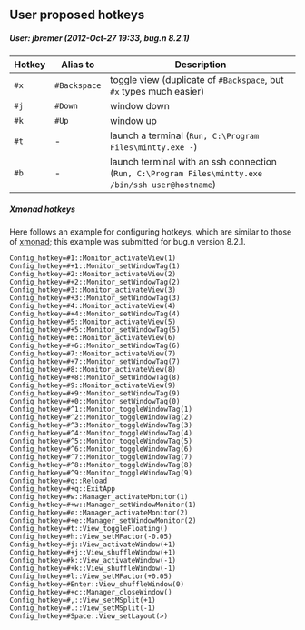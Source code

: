 ## User proposed hotkeys

##### User: jbremer (2012-Oct-27 19:33, bug.n 8.2.1)

| Hotkey | Alias to     | Description                                                                                        |
| ------ | ------------ | -------------------------------------------------------------------------------------------------- |
| `#x`   | `#Backspace` | toggle view (duplicate of `#Backspace`, but `#x` types much easier)                                |
| `#j`   | `#Down`      | window down                                                                                        |
| `#k`   | `#Up`        | window up                                                                                          |
| `#t`   | -            | launch a terminal (`Run, C:\Program Files\mintty.exe -`)                                           |
| `#b`   | -            | launch terminal with an ssh connection (`Run, C:\Program Files\mintty.exe /bin/ssh user@hostname`) |

##### Xmonad hotkeys

Here follows an example for configuring hotkeys, which are similar to those of
[xmonad](http://xmonad.org/); this example was submitted for bug.n version
8.2.1.

    Config_hotkey=#1::Monitor_activateView(1)
    Config_hotkey=#+1::Monitor_setWindowTag(1)
    Config_hotkey=#2::Monitor_activateView(2)
    Config_hotkey=#+2::Monitor_setWindowTag(2)
    Config_hotkey=#3::Monitor_activateView(3)
    Config_hotkey=#+3::Monitor_setWindowTag(3)
    Config_hotkey=#4::Monitor_activateView(4)
    Config_hotkey=#+4::Monitor_setWindowTag(4)
    Config_hotkey=#5::Monitor_activateView(5)
    Config_hotkey=#+5::Monitor_setWindowTag(5)
    Config_hotkey=#6::Monitor_activateView(6)
    Config_hotkey=#+6::Monitor_setWindowTag(6)
    Config_hotkey=#7::Monitor_activateView(7)
    Config_hotkey=#+7::Monitor_setWindowTag(7)
    Config_hotkey=#8::Monitor_activateView(8)
    Config_hotkey=#+8::Monitor_setWindowTag(8)
    Config_hotkey=#9::Monitor_activateView(9)
    Config_hotkey=#+9::Monitor_setWindowTag(9)
    Config_hotkey=#+0::Monitor_setWindowTag(0)
    Config_hotkey=#^1::Monitor_toggleWindowTag(1)
    Config_hotkey=#^2::Monitor_toggleWindowTag(2)
    Config_hotkey=#^3::Monitor_toggleWindowTag(3)
    Config_hotkey=#^4::Monitor_toggleWindowTag(4)
    Config_hotkey=#^5::Monitor_toggleWindowTag(5)
    Config_hotkey=#^6::Monitor_toggleWindowTag(6)
    Config_hotkey=#^7::Monitor_toggleWindowTag(7)
    Config_hotkey=#^8::Monitor_toggleWindowTag(8)
    Config_hotkey=#^9::Monitor_toggleWindowTag(9)
    Config_hotkey=#q::Reload
    Config_hotkey=#+q::ExitApp
    Config_hotkey=#w::Manager_activateMonitor(1)
    Config_hotkey=#+w::Manager_setWindowMonitor(1)
    Config_hotkey=#e::Manager_activateMonitor(2)
    Config_hotkey=#+e::Manager_setWindowMonitor(2)
    Config_hotkey=#t::View_toggleFloating()
    Config_hotkey=#h::View_setMFactor(-0.05)
    Config_hotkey=#j::View_activateWindow(+1)
    Config_hotkey=#+j::View_shuffleWindow(+1)
    Config_hotkey=#k::View_activateWindow(-1)
    Config_hotkey=#+k::View_shuffleWindow(-1)
    Config_hotkey=#l::View_setMFactor(+0.05)
    Config_hotkey=#Enter::View_shuffleWindow(0)
    Config_hotkey=#+c::Manager_closeWindow()
    Config_hotkey=#,::View_setMSplit(+1)
    Config_hotkey=#.::View_setMSplit(-1)
    Config_hotkey=#Space::View_setLayout(>)
